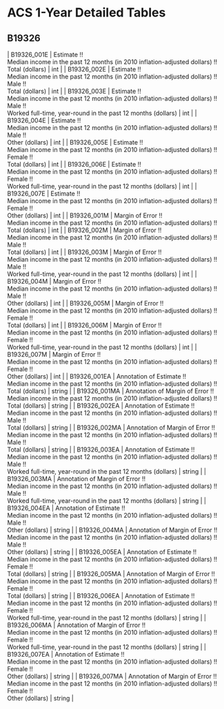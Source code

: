 # ACS 1-Year Detailed Tables

## B19326

| B19326_001E | Estimate !!<br>Median income in the past 12 months (in 2010 inflation-adjusted dollars) !!<br>Total (dollars) | int |
| B19326_002E | Estimate !!<br>Median income in the past 12 months (in 2010 inflation-adjusted dollars) !!<br>Male !!<br>Total (dollars) | int |
| B19326_003E | Estimate !!<br>Median income in the past 12 months (in 2010 inflation-adjusted dollars) !!<br>Male !!<br>Worked full-time, year-round in the past 12 months (dollars) | int |
| B19326_004E | Estimate !!<br>Median income in the past 12 months (in 2010 inflation-adjusted dollars) !!<br>Male !!<br>Other (dollars) | int |
| B19326_005E | Estimate !!<br>Median income in the past 12 months (in 2010 inflation-adjusted dollars) !!<br>Female !!<br>Total (dollars) | int |
| B19326_006E | Estimate !!<br>Median income in the past 12 months (in 2010 inflation-adjusted dollars) !!<br>Female !!<br>Worked full-time, year-round in the past 12 months (dollars) | int |
| B19326_007E | Estimate !!<br>Median income in the past 12 months (in 2010 inflation-adjusted dollars) !!<br>Female !!<br>Other (dollars) | int |
| B19326_001M | Margin of Error !!<br>Median income in the past 12 months (in 2010 inflation-adjusted dollars) !!<br>Total (dollars) | int |
| B19326_002M | Margin of Error !!<br>Median income in the past 12 months (in 2010 inflation-adjusted dollars) !!<br>Male !!<br>Total (dollars) | int |
| B19326_003M | Margin of Error !!<br>Median income in the past 12 months (in 2010 inflation-adjusted dollars) !!<br>Male !!<br>Worked full-time, year-round in the past 12 months (dollars) | int |
| B19326_004M | Margin of Error !!<br>Median income in the past 12 months (in 2010 inflation-adjusted dollars) !!<br>Male !!<br>Other (dollars) | int |
| B19326_005M | Margin of Error !!<br>Median income in the past 12 months (in 2010 inflation-adjusted dollars) !!<br>Female !!<br>Total (dollars) | int |
| B19326_006M | Margin of Error !!<br>Median income in the past 12 months (in 2010 inflation-adjusted dollars) !!<br>Female !!<br>Worked full-time, year-round in the past 12 months (dollars) | int |
| B19326_007M | Margin of Error !!<br>Median income in the past 12 months (in 2010 inflation-adjusted dollars) !!<br>Female !!<br>Other (dollars) | int |
| B19326_001EA | Annotation of Estimate !!<br>Median income in the past 12 months (in 2010 inflation-adjusted dollars) !!<br>Total (dollars) | string |
| B19326_001MA | Annotation of Margin of Error !!<br>Median income in the past 12 months (in 2010 inflation-adjusted dollars) !!<br>Total (dollars) | string |
| B19326_002EA | Annotation of Estimate !!<br>Median income in the past 12 months (in 2010 inflation-adjusted dollars) !!<br>Male !!<br>Total (dollars) | string |
| B19326_002MA | Annotation of Margin of Error !!<br>Median income in the past 12 months (in 2010 inflation-adjusted dollars) !!<br>Male !!<br>Total (dollars) | string |
| B19326_003EA | Annotation of Estimate !!<br>Median income in the past 12 months (in 2010 inflation-adjusted dollars) !!<br>Male !!<br>Worked full-time, year-round in the past 12 months (dollars) | string |
| B19326_003MA | Annotation of Margin of Error !!<br>Median income in the past 12 months (in 2010 inflation-adjusted dollars) !!<br>Male !!<br>Worked full-time, year-round in the past 12 months (dollars) | string |
| B19326_004EA | Annotation of Estimate !!<br>Median income in the past 12 months (in 2010 inflation-adjusted dollars) !!<br>Male !!<br>Other (dollars) | string |
| B19326_004MA | Annotation of Margin of Error !!<br>Median income in the past 12 months (in 2010 inflation-adjusted dollars) !!<br>Male !!<br>Other (dollars) | string |
| B19326_005EA | Annotation of Estimate !!<br>Median income in the past 12 months (in 2010 inflation-adjusted dollars) !!<br>Female !!<br>Total (dollars) | string |
| B19326_005MA | Annotation of Margin of Error !!<br>Median income in the past 12 months (in 2010 inflation-adjusted dollars) !!<br>Female !!<br>Total (dollars) | string |
| B19326_006EA | Annotation of Estimate !!<br>Median income in the past 12 months (in 2010 inflation-adjusted dollars) !!<br>Female !!<br>Worked full-time, year-round in the past 12 months (dollars) | string |
| B19326_006MA | Annotation of Margin of Error !!<br>Median income in the past 12 months (in 2010 inflation-adjusted dollars) !!<br>Female !!<br>Worked full-time, year-round in the past 12 months (dollars) | string |
| B19326_007EA | Annotation of Estimate !!<br>Median income in the past 12 months (in 2010 inflation-adjusted dollars) !!<br>Female !!<br>Other (dollars) | string |
| B19326_007MA | Annotation of Margin of Error !!<br>Median income in the past 12 months (in 2010 inflation-adjusted dollars) !!<br>Female !!<br>Other (dollars) | string |


